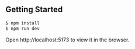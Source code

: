 ## Getting Started

```bash
$ npm install
$ npm run dev
```

Open http://localhost:5173 to view it in the browser.

